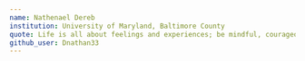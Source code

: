 ```yaml
---
name: Nathenael Dereb
institution: University of Maryland, Baltimore County
quote: Life is all about feelings and experiences; be mindful, courageous and enjoy each moment.  
github_user: Dnathan33
---
```

